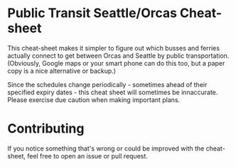 # Public Transit Seattle/Orcas Cheat-sheet

This cheat-sheet makes it simpler to figure out which busses and ferries actually connect to get between Orcas and Seattle by public transportation. (Obviously, Google maps or your smart phone can do this too, but a paper copy is a nice alternative or backup.)

Since the schedules change periodically - sometimes ahead of their specified expiry dates - this cheat sheet will sometimes be innaccurate. Please exercise due caution when making important plans.

# Contributing

If you notice something that's wrong or could be improved with the cheat-sheet, feel free to open an issue or pull request.
